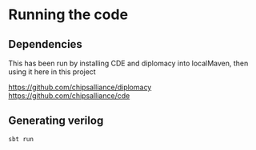 
# Running the code

## Dependencies

This has been run by installing CDE and diplomacy into localMaven, then using it here in this project

https://github.com/chipsalliance/diplomacy
https://github.com/chipsalliance/cde

## Generating verilog

```sh
sbt run
```
